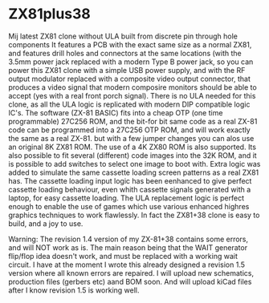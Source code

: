 # ZX81plus38
Mij latest ZX81 clone without ULA built from discrete pin through hole components
It features a PCB with the exact same size as a normal ZX81, and features drill holes and connectors at the same locations (with the 3.5mm power jack replaced
with a modern Type B power jack, so you can power this ZX81 clone with a simple USB power supply, and with the RF output modulator replaced with a composite video
output connector, that produces a video signal that modern composire monitors should be able to accept (yes with a real front porch signal).
There is no ULA needed for this clone, as all the ULA logic is replicated with modern DIP compatible logic IC's. The software (ZX-81 BASIC) fits into a cheap OTP
(one time programmable) 27C256 ROM, and the bit-for bit same code as a real ZX-81 code can be programmed into a 27C256 OTP ROM, and will work exactly the same as a real ZX-81. but with a few jumper changes you can alos use an original 8K ZX81 ROM. The use of a 4K ZX80 ROM is also supported.
Its also possible to fit several (different) code images into the 32K ROM, and it is possible to add switches to select one image to boot with.
Extra logic was added to simulate the same cassette loading screen patterns as a real ZX81 has.
The cassette loading input logic has been eenhanced to give perfect cassette loading behaviour, even whith cassette signals generated with a laptop, for easy cassette loading.
The ULA replacement logic is perfect enough to enable the use of games which use various enhanced highres graphics techniques to work flawlessly.
In fact the ZX81+38 clone is easy to build, and a joy to use.

Warning: The revision 1.4 version of my ZX-81+38 contains some errors, and will NOT work as is. The main reason being that the WAIT generator flip/flop idea doesn't work, and must be replaced with a working wait circuit. I have at the moment I wrote this already designed a revision 1.5 version where all known errors are repaired. I will upload new schematics, production files (gerbers etc) aand BOM soon.
And will upload kiCad files after I know revision 1.5 is working well.
